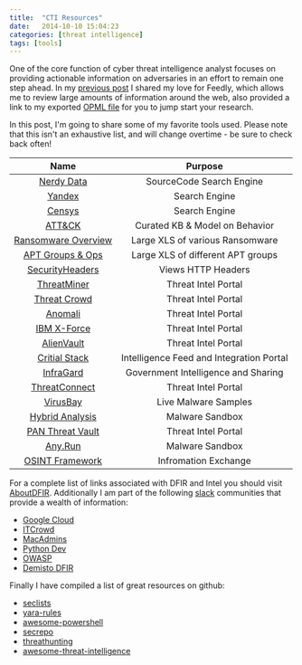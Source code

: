 ```yaml
---
title:  "CTI Resources"
date:   2014-10-10 15:04:23
categories: [threat intelligence]
tags: [tools]
---
```

One of the core function of cyber threat intelligence analyst focuses on providing actionable information on adversaries in an effort to remain one step ahead.  In my [previous post](https://ashbyca.github.io/2015/information-overload/) I shared my love for Feedly, which allows me to review large amounts of information around the web, also provided a link to my exported [OPML file](https://ashby.keybase.pub/Blog/feedly.opml.xml) for you to jump start your research.

In this post, I'm going to share some of my favorite tools used.  Please note that this isn't an exhaustive list, and will change overtime - be sure to check back often!


**Name**|**Purpose**|
:-----:|:-----:
[Nerdy Data](https://nerdydata.com/search)|SourceCode Search Engine
[Yandex](https://www.yandex.com/)|Search Engine
[Censys](https://www.censys.io/)|Search Engine
[ATT&CK](https://attack.mitre.org/wiki/Main_Page)|Curated KB & Model on Behavior
[Ransomware Overview](https://docs.google.com/spreadsheets/d/1TWS238xacAto-fLKh1n5uTsdijWdCEsGIM0Y0Hvmc5g/pubhtml#)|Large XLS of various Ransomware
[APT Groups & Ops](https://docs.google.com/spreadsheets/d/1H9_xaxQHpWaa4O_Son4Gx0YOIzlcBWMsdvePFX68EKU/pubhtml)|Large XLS of different APT groups
[SecurityHeaders](https://securityheaders.io/)|Views HTTP Headers
[ThreatMiner](https://www.threatminer.org/)|Threat Intel Portal
[Threat Crowd](https://www.threatcrowd.org/)|Threat Intel Portal
[Anomali](https://www.anomali.com/)|Threat Intel Portal
[IBM X-Force](https://exchange.xforce.ibmcloud.com)|Threat Intel Portal
[AlienVault](https://otx.alienvault.com)|Threat Intel Portal
[Critial Stack](https://intel.criticalstack.com)|Intelligence Feed and Integration Portal
[InfraGard](https://www.infragard.org/)|Government Intelligence and Sharing
[ThreatConnect](https://app.threatconnect.com/auth/index.xhtml)|Threat Intel Portal
[VirusBay](https://beta.virusbay.io/)|Live Malware Samples
[Hybrid Analysis](https://www.hybrid-analysis.com)|Malware Sandbox
[PAN Threat Vault](https://threatvault.paloaltonetworks.com/)|Threat Intel Portal
[Any.Run](https://app.any.run/)|Malware Sandbox
[OSINT Framework](http://osintframework.com/)|Infromation Exchange
 
For a complete list of links associated with DFIR and Intel you should visit [AboutDFIR](http://aboutdfir.com/).  Additionally I am part of the following [slack](slack.com) communities that provide a wealth of information:
* [Google Cloud](googlecloud-community.slack.com)
* [ITCrowd](itcrowd.slack.com)
* [MacAdmins](macadmins.slack.com)
* [Python Dev](pythondev.slack.com)
* [OWASP](owasp.slack.com)
* [Demisto DFIR](dfircommunity.slack.com)

Finally I have compiled a list of great resources on github:<br>
* [seclists](https://github.com/danielmiessler/SecLists)
* [yara-rules](https://github.com/Yara-Rules/rules)
* [awesome-powershell](https://github.com/janikvonrotz/awesome-powershell)
* [secrepo](https://github.com/sooshie/secrepo)
* [threathunting](https://github.com/ThreatHuntingProject/ThreatHunting)
* [awesome-threat-intelligence](https://github.com/hslatman/awesome-threat-intelligence)

